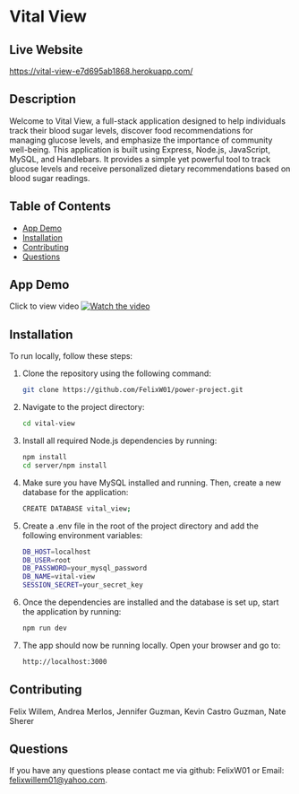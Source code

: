 # Vital View

## Live Website 
https://vital-view-e7d695ab1868.herokuapp.com/

## Description
Welcome to Vital View, a full-stack application designed to help individuals track their blood sugar levels, discover food recommendations for managing glucose levels, and emphasize the importance of community well-being. This application is built using Express, Node.js, JavaScript, MySQL, and Handlebars. It provides a simple yet powerful tool to track glucose levels and receive personalized dietary recommendations based on blood sugar readings.

## Table of Contents
- [App Demo](#app-demo)
- [Installation](#installation)
- [Contributing](#contributing)
- [Questions](#questions)

## App Demo
Click to view video
[![Watch the video](https://img.youtube.com/vi/y24iWClk2cc/maxresdefault.jpg)](https://youtu.be/y24iWClk2cc)


## Installation
To run locally, follow these steps:

1. Clone the repository using the following command:
    ```bash
    git clone https://github.com/FelixW01/power-project.git
    ```

2. Navigate to the project directory:
    ```bash
    cd vital-view
    ```
    
3. Install all required Node.js dependencies by running:
    ```bash
    npm install
    cd server/npm install
    ```

4. Make sure you have MySQL installed and running. Then, create a new database for the application:
    ```bash
    CREATE DATABASE vital_view;
    ```
    
5. Create a .env file in the root of the project directory and add the following environment variables:
    ```bash
    DB_HOST=localhost
    DB_USER=root
    DB_PASSWORD=your_mysql_password
    DB_NAME=vital-view
    SESSION_SECRET=your_secret_key
    ```
6. Once the dependencies are installed and the database is set up, start the application by running:
    ```bash
    npm run dev
    ```
7. The app should now be running locally. Open your browser and go to:
    ```bash
    http://localhost:3000
    ```
## Contributing
Felix Willem, Andrea Merlos, Jennifer Guzman, Kevin Castro Guzman, Nate Sherer
## Questions
If you have any questions please contact me via github: FelixW01 or Email: felixwillem01@yahoo.com.
